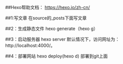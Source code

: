 ##Hexo帮助文档：
https://hexo.io/zh-cn/

##1:写文章
在source的_posts下面写文章

##2：生成静态文件
hexo generate（hexo g）

##3：启动服务器
hexo server 默认情况下，访问网址为： http://localhost:4000/。

##4：部署网站
hexo deploy(hexo d) 部署到git上面